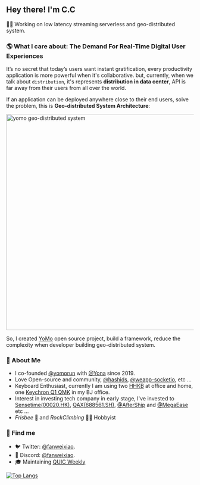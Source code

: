 <h2> Hey there! I'm C.C</h2>

🧛🏻‍ Working on low latency streaming serverless and geo-distributed system.

### 🌎 What I care about: The Demand For Real-Time Digital User Experiences

It’s no secret that today’s users want instant gratification, every productivity application is more powerful when it's collaborative. but, currently, when we talk about `distribution`, it's represents **distribution in data center**, API is far away from their users from all over the world.

If an application can be deployed anywhere close to their end users, solve the problem, this is **Geo-distributed System Architecture**:

<img width="580" alt="yomo geo-distributed system" src="https://user-images.githubusercontent.com/65603/162367572-5a0417fa-e2b2-4d35-8c92-2c95d461706d.png">

So, I created [YoMo](https://github.com/yomorun/yomo) open source project, build a framework, reduce the complexity when developer building geo-distributed system.

### 🥷 About Me

- I co-founded [@yomorun](https://github.com/yomorun) with [@Yona](https://github.com/yoname) since 2019.
- Love Open-source and community, [@hashids](https://github.com/hashids), [@weapp-socketio](https://github.com/weapp-socketio), etc ...
- Keyboard Enthusiast, currently I am using two [HHKB](https://hhkeyboard.us/hhkb/pro-hybrid-type-s/sku/cg01000-297301) at office and home, one [Keychron Q1 QMK](https://www.keychron.com/products/keychron-q1-qmk-custom-mechanical-keyboard-japan-jis-layout) in my BJ office.
- Interest in investing tech company in early stage, I've invested to [Sensetime(00020.HK)](https://github.com/Sense-X), [QAX(688561.SH)](https://github.com/QAX-A-Team), [@AfterShip](https://github.com/aftership) and [@MegaEase](https://github.com/megaease) etc ...
- *Frisbee* 🥏 and *RockClimbing* 🧗🏻 Hobbyist

### 🎏 Find me

- 🐦 Twitter: [@fanweixiao](https://twitter.com/fanweixiao).
- 🌱 Discord: [@fanweixiao](https://discord.gg/CTH3wv9).
- 🎓 Maintaining [QUIC Weekly](https://github.com/10cella/awesome-quic#quic-weekly)

[![Top Langs](https://github-readme-stats.vercel.app/api/top-langs/?username=fanweixiao&layout=compact)](https://github.com/fanweixiao/)
